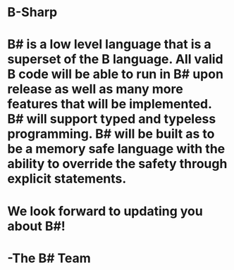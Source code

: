 # B-Sharp
# B# is a low level language that is a superset of the B language. All valid B code will be able to run in B# upon release as well as many more features that will be implemented. B# will support typed and typeless programming. B# will be built as to be a memory safe language with the ability to override the safety through explicit statements.
# We look forward to updating you about B#!
# -The B# Team
